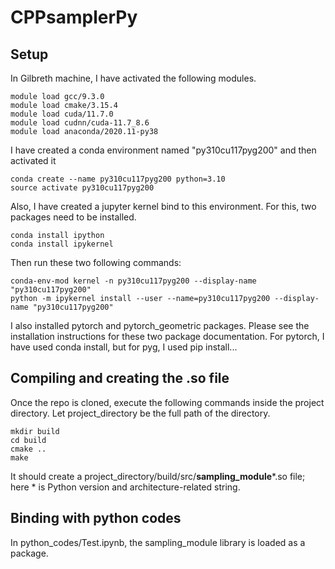 # CPPsamplerPy
## Setup
In Gilbreth machine, I have activated the following modules.

```
module load gcc/9.3.0
module load cmake/3.15.4
module load cuda/11.7.0
module load cudnn/cuda-11.7_8.6
module load anaconda/2020.11-py38
```

I have created a conda environment named "py310cu117pyg200" and then activated it

```
conda create --name py310cu117pyg200 python=3.10
source activate py310cu117pyg200
```

Also, I have created a jupyter kernel bind to this environment. For this, two packages need to be installed.
```
conda install ipython
conda install ipykernel
```

Then run these two following commands:
```
conda-env-mod kernel -n py310cu117pyg200 --display-name "py310cu117pyg200"
python -m ipykernel install --user --name=py310cu117pyg200 --display-name "py310cu117pyg200"
```

I also installed pytorch and pytorch_geometric packages. Please see the installation instructions for these two package documentation. For pytorch, I have used conda install, but for pyg, I used pip install...

## Compiling and creating the .so file
Once the repo is cloned, execute the following commands inside the project directory. Let project_directory be the full path of the directory.

```
mkdir build
cd build
cmake ..
make
```

It should create a project_directory/build/src/**sampling_module**\*.so file; here * is Python version and architecture-related string. 

## Binding with python codes
In python_codes/Test.ipynb, the sampling_module library is loaded as a package. 

